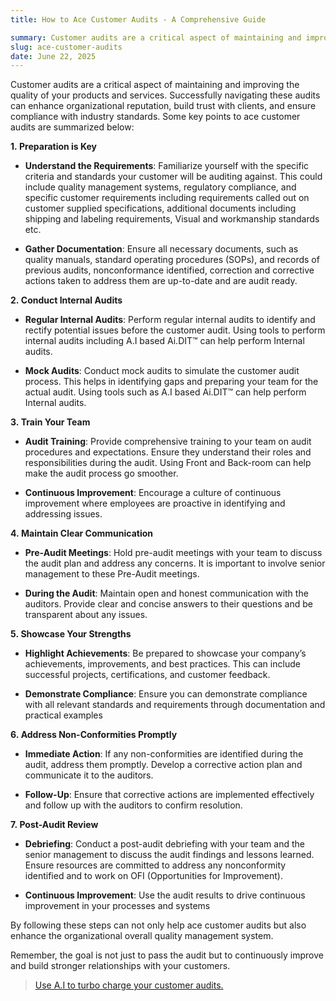 ```yaml
---
title: How to Ace Customer Audits - A Comprehensive Guide

summary: Customer audits are a critical aspect of maintaining and improving the quality of your products and services. Successfully navigating these audits can enhance organizational reputation, build trust with clients, and ensure compliance with industry standards.
slug: ace-customer-audits
date: June 22, 2025
---
```


Customer audits are a critical aspect of maintaining and improving the quality of your products and services. Successfully navigating these audits can enhance organizational reputation, build trust with clients, and ensure compliance with industry standards. Some key points to ace customer audits are summarized below:

**1. Preparation is Key**

- **Understand the Requirements**: Familiarize yourself with the specific criteria and standards your customer will be auditing against. This could include quality management systems, regulatory compliance, and specific customer requirements including requirements called out on customer supplied specifications, additional documents including shipping and labeling requirements, Visual and workmanship standards etc.

- **Gather Documentation**: Ensure all necessary documents, such as quality manuals, standard operating procedures (SOPs), and records of previous audits, nonconformance identified, correction and corrective actions taken to address them are up-to-date and are audit ready.

**2. Conduct Internal Audits**

- **Regular Internal Audits**: Perform regular internal audits to identify and rectify potential issues before the customer audit. Using tools to perform internal audits including A.I based Ai.DIT™ can help perform Internal audits.

- **Mock Audits**: Conduct mock audits to simulate the customer audit process. This helps in identifying gaps and preparing your team for the actual audit. Using tools such as A.I based Ai.DIT™ can help perform Internal audits.

**3. Train Your Team**

- **Audit Training**: Provide comprehensive training to your team on audit procedures and expectations. Ensure they understand their roles and responsibilities during the audit. Using Front and Back-room can help make the audit process go smoother.

- **Continuous Improvement**: Encourage a culture of continuous improvement where employees are proactive in identifying and addressing issues.

**4. Maintain Clear Communication**

- **Pre-Audit Meetings**: Hold pre-audit meetings with your team to discuss the audit plan and address any concerns. It is important to involve senior management to these Pre-Audit meetings.

- **During the Audit**: Maintain open and honest communication with the auditors. Provide clear and concise answers to their questions and be transparent about any issues.

**5. Showcase Your Strengths**

- **Highlight Achievements**: Be prepared to showcase your company’s achievements, improvements, and best practices. This can include successful projects, certifications, and customer feedback.

- **Demonstrate Compliance**: Ensure you can demonstrate compliance with all relevant standards and requirements through documentation and practical examples

**6. Address Non-Conformities Promptly**

- **Immediate Action**: If any non-conformities are identified during the audit, address them promptly. Develop a corrective action plan and communicate it to the auditors.

- **Follow-Up**: Ensure that corrective actions are implemented effectively and follow up with the auditors to confirm resolution.

**7. Post-Audit Review**

- **Debriefing**: Conduct a post-audit debriefing with your team and the senior management to discuss the audit findings and lessons learned. Ensure resources are committed to address any nonconformity identified and to work on OFI (Opportunities for Improvement).

- **Continuous Improvement**: Use the audit results to drive continuous improvement in your processes and systems

By following these steps can not only help ace customer audits but also enhance the organizational overall quality management system.

Remember, the goal is not just to pass the audit but to continuously improve and build stronger relationships with your customers.

> [Use A.I to turbo charge your customer audits.](/#demo)
